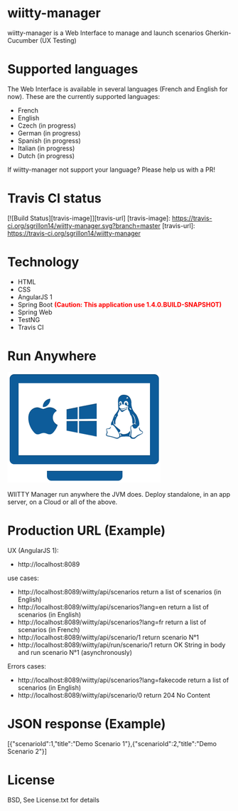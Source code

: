 # wiitty-manager
wiitty-manager is a Web Interface to manage and launch scenarios Gherkin-Cucumber (UX Testing)

# Supported languages

The Web Interface is available in several languages (French and English for now). These are the currently supported languages:

* French
* English
* Czech (in progress)
* German (in progress)
* Spanish (in progress)
* Italian (in progress)
* Dutch (in progress)
	
If wiitty-manager not support your language? Please help us with a PR!

# Travis CI status

[![Build Status][travis-image]][travis-url]
[travis-image]: https://travis-ci.org/sgrillon14/wiitty-manager.svg?branch=master
[travis-url]: https://travis-ci.org/sgrillon14/wiitty-manager


# Technology

* HTML
* CSS
* AngularJS 1
* Spring Boot <b style='color:red'>(Caution: This application use 1.4.0.BUILD-SNAPSHOT)</b>
* Spring Web
* TestNG
* Travis CI

# Run Anywhere
![RunAnywhere](/screenshots/plateforme.png)

WIITTY Manager run anywhere the JVM does. Deploy standalone, in an app server, on a Cloud or all of the above.

# Production URL (Example)

UX (AngularJS 1):
* http://localhost:8089


use cases:
* http://localhost:8089/wiitty/api/scenarios return a list of scenarios (in English) 
* http://localhost:8089/wiitty/api/scenarios?lang=en return a list of scenarios (in English)
* http://localhost:8089/wiitty/api/scenarios?lang=fr return a list of scenarios (in French)
* http://localhost:8089/wiitty/api/scenario/1 return scenario N°1
* http://localhost:8089/wiitty/api/run/scenario/1 return OK String in body and run scenario N°1 (asynchronously)

Errors cases:
* http://localhost:8089/wiitty/api/scenarios?lang=fakecode return a list of scenarios (in English)
* http://localhost:8089/wiitty/api/scenario/0 return 204 No Content

# JSON response (Example)
[{"scenarioId":1,"title":"Demo Scenario 1"},{"scenarioId":2,"title":"Demo Scenario 2"}]


# License

BSD, See License.txt for details
